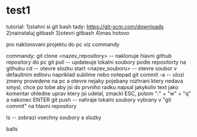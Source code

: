 # test1
tutorial: 1)stahni si git bash tady: https://git-scm.com/downloads 2)nainstaluj gitbash 3)otevri gitbash 4)mas hotovo

pro naklonovani projektu do pc viz commandy

commandy: git clone <nazev_repository> -- naklonuje hlavni github repository do pc 
git pull -- updateuje lokalni soubory podle repositorty na githubu
cd -- otevre slozku 
start <nazev_souboru> -- otevre soubor v defaultnim editoru napriklad sublime nebo notepad git commit -a -- ulozi zmeny provedene na pc a otevre nejaky pojebany rozhrani ktery nedava smysl, chce po tobe aby jsi do prvniho radku napsal jakykoliv text jako komentar ohledne uprav ktery jsi udelal, zmackl ESC, potom ":" + "w" + "q" a nakonec ENTER git push -- nahraje lokalni soubory vybrany v "git commit" na hlavni repository

ls -- zobrazi vsechny soubory a slozky

balls
